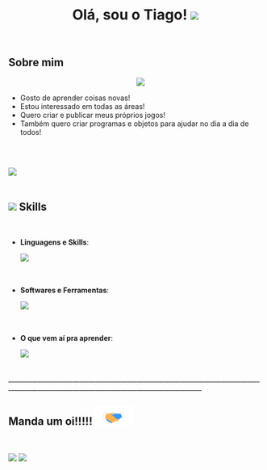 
<h1 align="center"><b>Olá, sou o Tiago! </b><img src="http://25.media.tumblr.com/tumblr_m6pba10P1P1ra452ho1_500.gif" width="40"></h1>




<br>


	
##  **Sobre mim**

<img align="right" src="https://64.media.tumblr.com/a341d1f767b05251792b7c021b06d909/tumblr_msavr9itu81scncwdo1_500.gifv" width = 250px>

<br>

- Gosto de aprender coisas novas!
- Estou interessado em todas as áreas!
- Quero criar e publicar meus próprios jogos!
- Também quero criar programas e objetos para ajudar no dia a dia de todos!

<br><br>

<img src="https://user-images.githubusercontent.com/73097560/115834477-dbab4500-a447-11eb-908a-139a6edaec5c.gif"><br><br>

## <img src="https://media2.giphy.com/media/QssGEmpkyEOhBCb7e1/giphy.gif?cid=ecf05e47a0n3gi1bfqntqmob8g9aid1oyj2wr3ds3mg700bl&rid=giphy.gif" width ="25"><b> Skills</b>
<br>

<p align="center">

- **Linguagens e Skills**:
    
  	<a href="https://skillicons.dev">
    <img src="https://skillicons.dev/icons?i=py,mysql,html,css,java,godot" />
  </a>

<br>

- **Softwares e Ferramentas**:

   
    <a href="https://skillicons.dev">
    <img src="https://skillicons.dev/icons?i=figma,vscode,eclipse,github,lua" />
    </a>

<br>



- **O que vem aí pra aprender**:
	
	<a href="https://skillicons.dev">
    <img src="https://skillicons.dev/icons?i=arduino,cs,docker,nodejs,react,tailwind&perline=14" />
  </a>
	
<br>
__________________________________________________________________________________________________________________________________________


## <b> Manda um oi!!!!!</b><img src="https://github.com/0xAbdulKhalid/0xAbdulKhalid/raw/main/assets/mdImages/handshake.gif" width ="80">
<br>


<br>
<img src="https://user-images.githubusercontent.com/73097560/115834477-dbab4500-a447-11eb-908a-139a6edaec5c.gif">

<img src="https://i.kym-cdn.com/photos/images/original/001/460/863/02c.gif">
<br>
<br>
<br>



